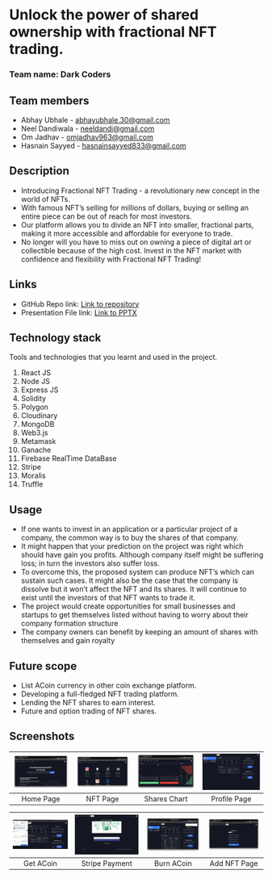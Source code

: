 # Unlock the power of shared ownership with fractional NFT trading.

### Team name: Dark Coders

## Team members

- Abhay Ubhale - abhayubhale.30@gmail.com
- Neel Dandiwala - neeldandi@gmail.com
- Om Jadhav - omjadhav963@gmail.com
- Hasnain Sayyed - hasnainsayyed833@gmail.com

## Description

- Introducing Fractional NFT Trading - a revolutionary new concept in the world of NFTs.
- With famous NFT’s selling for millions of dollars, buying or selling an entire piece can be out of reach for most investors.
- Our platform allows you to divide an NFT into smaller, fractional parts, making it more accessible and affordable for everyone to trade.
- No longer will you have to miss out on owning a piece of digital art or collectible because of the high cost. Invest in the NFT market with confidence and flexibility with Fractional NFT Trading!

## Links

- GitHub Repo link: [Link to repository](https://github.com/AS-the-Tech/fungtrix-client)
- Presentation File link: [Link to PPTX](https://docs.google.com/presentation/d/1rFqfiOH0IEJ3zvrYvgwXlvwDDLZdLG9w/edit#slide=id.p40)

## Technology stack

Tools and technologies that you learnt and used in the project.

1. React JS
2. Node JS
3. Express JS
4. Solidity
5. Polygon
6. Cloudinary
7. MongoDB
8. Web3.js
9. Metamask
10. Ganache
11. Firebase RealTime DataBase
12. Stripe
13. Moralis
14. Truffle

## Usage

- If one wants to invest in an application or a particular project of a company, the common way is to buy the shares of that company.
- It might happen that your prediction on the project was right which should have gain you profits. Although company itself might be suffering loss; in turn the investors also suffer loss.
- To overcome this, the proposed system can produce NFT’s which can sustain such cases. It might also be the case that the company is dissolve but it won’t affect the NFT and its shares. It will continue to exist until the investors of that NFT wants to trade it.
- The project would create opportunities for small businesses and startups to get themselves listed without having to worry about their company formation structure
- The company owners can benefit by keeping an amount of shares with themselves and gain royalty

## Future scope

- List ACoin currency in other coin exchange platform.
- Developing a full-fledged NFT trading platform.
- Lending the NFT shares to earn interest.
- Future and option trading of NFT shares.

## Screenshots

| ![](Images/Home.png) | ![](Images/NFT-page.png) | ![](Images/chart.png) | ![](Images/profile.png) |
| :------------------: | :----------------------: | :-------------------: | :---------------------: |
|      Home Page       |         NFT Page         |     Shares Chart      |      Profile Page       |

| ![](Images/buy-meta.png) | ![](Images/stripe.png) | ![](Images/burn-meta.png) | ![](Images/AddNft.png) |
| :----------------------: | :--------------------: | :-----------------------: | :--------------------: |
|        Get ACoin         |     Stripe Payment     |        Burn ACoin         |      Add NFT Page      |
